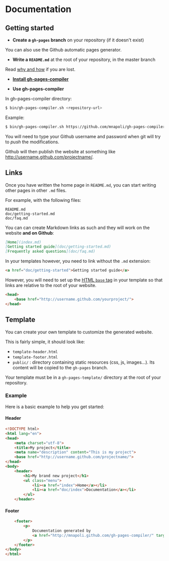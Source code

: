 # Documentation


## Getting started

- **Create a `gh-pages` branch** on your repository (if it doesn't exist)

You can also use the Github automatic pages generator.

- **Write a `README.md`** at the root of your repository, in the master branch

Read [why and how](doc/why-readme.md) if you are lost.

- **[Install gh-pages-compiler](doc/install.md)**

- **Use gh-pages-compiler**

In gh-pages-compiler directory:

```sh
$ bin/gh-pages-compiler.sh <repository-url>
```

Example:

```sh
$ bin/gh-pages-compiler.sh https://github.com/mnapoli/gh-pages-compiler.git
```

You will need to type your Github username and password when git will try to *push* the modifications.

Github will then publish the website at something like http://username.github.com/projectname/.


## Links

Once you have written the home page in `README.md`,
you can start writing other pages in other `.md` files.

For example, with the following files:

    README.md
    doc/getting-started.md
    doc/faq.md

You can can create Markdown links as such and they will work on the website **and on Github**:

```md
[Home](index.md)
[Getting started guide](doc/getting-started.md)
[Frequently asked questions](doc/faq.md)
```

In your templates however, you need to link without the `.md` extension:

```html
<a href="doc/getting-started">Getting started guide</a>
```

However, you will need to set up the [HTML `base` tag](http://www.w3schools.com/tags/tag_base.asp)
in your template so that links are relative to the root of your website.

```html
<head>
    <base href="http://username.github.com/yourproject/">
</head>
```


## Template

You can create your own template to customize the generated website.

This is fairly simple, it should look like:

* `template-header.html`
* `template-footer.html`
* `public/` : directory containing static resources (css, js, images...). Its content will be copied to the `gh-pages` branch.

Your template must be in a `gh-pages-template/` directory at the root of your repository.

### Example

Here is a basic example to help you get started:

#### Header

```html
<!DOCTYPE html>
<html lang="en">
<head>
    <meta charset="utf-8">
    <title>My project</title>
    <meta name="description" content="This is my project">
    <base href="http://username.github.com/projectname/">
</head>
<body>
    <header>
        <h1>My brand new project</h1>
        <ul class="menu">
            <li><a href="index">Home</a></li>
            <li><a href="doc/index">Documentation</a></li>
        </ul>
    </header>
```

#### Footer

```html
    <footer>
        <p>
            Documentation generated by
            <a href="http://mnapoli.github.com/gh-pages-compiler/" target="_blank">gh-pages-compiler</a>.
        </p>
    </footer>
</body>
</html>
```
